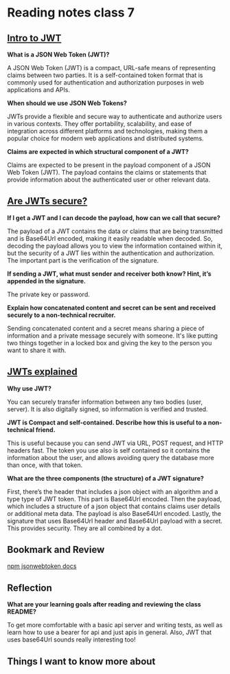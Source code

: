 # Reading notes class 7

## [Intro to JWT](https://jwt.io/introduction/)

**What is a JSON Web Token (JWT)?**

A JSON Web Token (JWT) is a compact, URL-safe means of representing claims between two parties. It is a self-contained token format that is commonly used for authentication and authorization purposes in web applications and APIs.

**When should we use JSON Web Tokens?**

JWTs provide a flexible and secure way to authenticate and authorize users in various contexts. They offer portability, scalability, and ease of integration across different platforms and technologies, making them a popular choice for modern web applications and distributed systems.

**Claims are expected in which structural component of a JWT?**

Claims are expected to be present in the payload component of a JSON Web Token (JWT). The payload contains the claims or statements that provide information about the authenticated user or other relevant data.

## [Are JWTs secure?](https://stackoverflow.com/questions/27301557/if-you-can-decode-jwt-how-are-they-secure)

**If I get a JWT and I can decode the payload, how can we call that secure?**

The payload of a JWT contains the data or claims that are being transmitted and is Base64Url encoded, making it easily readable when decoded. So, decoding the payload allows you to view the information contained within it, but the security of a JWT lies within the authentication and authorization. The important part is the verification of the signature.

**If sending a JWT, what must sender and receiver both know? Hint, it’s appended in the signature.**

The private key or password.

**Explain how concatenated content and secret can be sent and received securely to a non-technical recruiter.**

Sending concatenated content and a secret means sharing a piece of information and a private message securely with someone. It's like putting two things together in a locked box and giving the key to the person you want to share it with.

## [JWTs explained](https://www.youtube.com/watch?v=926mknSW9Lo)

**Why use JWT?**

You can securely transfer information between any two bodies (user, server). It is also digitally signed, so information is verified and trusted.

**JWT is Compact and self-contained. Describe how this is useful to a non-technical friend.**

This is useful because you can send JWT via URL, POST request, and HTTP headers fast. The token you use also is self contained so it contains the information about the user, and allows avoiding query the database more than once, with that token.

**What are the three components (the structure) of a JWT signature?**

First, there’s the header that includes a json object with an algorithm and a type type of JWT token. This part is Base64Url encoded. Then the payload, which includes a structure of a json object that contains claims user details or additional meta data. The payload is also Base64Url encoded. Lastly, the signature that uses Base64Url header and Base64Url payload with a secret. This provides security. They are all combined by a dot.  

## Bookmark and Review

[npm jsonwebtoken docs](https://www.npmjs.com/package/jsonwebtoken)

## Reflection

**What are your learning goals after reading and reviewing the class README?**

To get more comfortable with a basic api server and writing tests, as well as learn how to use a bearer for api and just apis in general. Also, JWT that uses base64Url sounds really interesting too!

## Things I want to know more about
